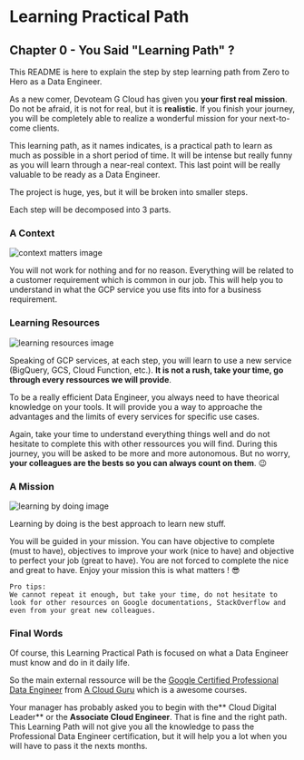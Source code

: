 # Learning Practical Path 
 
## Chapter 0 - You Said "Learning Path" ? 

This README is here to explain the step by step learning path from Zero to Hero as a Data Engineer. 

As a new comer, Devoteam G Cloud has given you **your first real mission**. Do not be afraid, it is not for real, but it is **realistic**. If you finish your journey, you will be completely able to realize a wonderful mission for your next-to-come clients. 

This learning path, as it names indicates, is a practical path to learn as much as possible in a short period of time. It will be intense but really funny as you will learn through a near-real context. This last point will be really valuable to be ready as a Data Engineer. 


The project is huge, yes, but it will be broken into smaller steps. 

Each step will be decomposed into 3 parts. 

### A Context

![context matters image](img/context_matters.jpeg)

You will not work for nothing and for no reason. Everything will be related to a customer requirement which is common in our job. This will help you to understand in what the GCP service you use fits into for a business requirement.


### Learning Resources

![learning resources image](img/learning_resources.jpeg)


Speaking of GCP services, at each step, you will learn to use a new service (BigQuery, GCS, Cloud Function, etc.). **It is not a rush, take your time, go through every ressources we will provide**. 

To be a really efficient Data Engineer, you always need to have theorical knowledge on your tools. It will provide you a way to approache the advantages and the limits of every services for specific use cases.

Again, take your time to understand everything things well and do not hesitate to complete this with other ressources you will find. During this journey, you will be asked to be more and more autonomous. But no worry, **your colleagues are the bests so you can always count on them**. 😉

### A Mission

![learning by doing image](img/learning_by_doing.png)

Learning by doing is the best approach to learn new stuff. 

You will be guided in your mission. You can have objective to complete (must to have), objectives to improve your work (nice to have) and objective to perfect your job (great to have). You are not forced to complete the nice and great to have. Enjoy your mission this is what matters ! 😎

```
Pro tips: 
We cannot repeat it enough, but take your time, do not hesitate to look for other resources on Google documentations, StackOverflow and even from your great new colleagues.
```


### Final Words

Of course, this Learning Practical Path is focused on what a Data Engineer must know and do in it daily life. 

So the main external ressource will be the [Google Certified Professional Data Engineer](https://learn.acloud.guru/course/gcp-certified-professional-data-engineer/) from [A Cloud Guru](https://acloudguru.com/) which is a awesome courses. 

Your manager has probably asked you to begin with the** Cloud Digital Leader** or the **Associate Cloud Engineer**. That is fine and the right path. 
This Learning Path will not give you all the knowledge to pass the Professional Data Engineer certification, but it will help you a lot when you will have to pass it the nexts months. 
